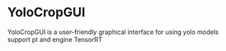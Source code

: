 # YoloCropGUI
YoloCropGUI is a user-friendly graphical interface for using yolo models support pt and engine TensorRT 
